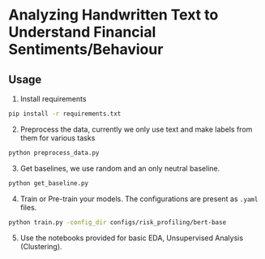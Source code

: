 # Analyzing Handwritten Text to Understand Financial Sentiments/Behaviour

## Usage
1. Install requirements

```bash
pip install -r requirements.txt
```

2. Preprocess the data, currently we only use text and make labels from them for various tasks

```bash
python preprocess_data.py
```

3. Get baselines, we use random and an only neutral baseline.

```bash
python get_baseline.py
```

4. Train or Pre-train your models. The configurations are present as `.yaml` files.

```bash
python train.py -config_dir configs/risk_profiling/bert-base
```

5. Use the notebooks provided for basic EDA, Unsupervised Analysis (Clustering).